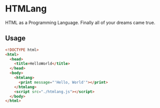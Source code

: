 # HTMLang

HTML as a Programming Language. Finally all of your dreams came true.

## Usage

```html
<!DOCTYPE html>
<html>
  <head>
    <title>HelloWorld</title>
  </head>
  <body>
    <htmlang>
      <print message="'Hello, World'"></print>
    </htmlang>
    <script src="./htmlang.js"></script>
  </body>
</html>
```
